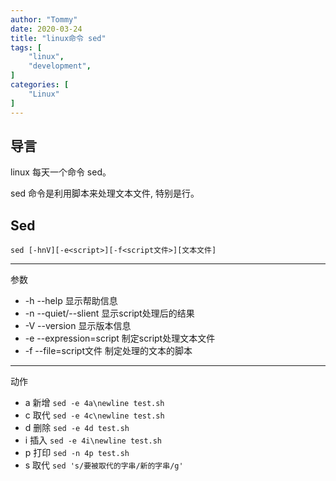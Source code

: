 ```yaml
---
author: "Tommy"
date: 2020-03-24
title: "linux命令 sed"
tags: [
    "linux",
    "development",
]
categories: [
    "Linux"
]
---
```


## 导言

linux 每天一个命令 sed。

sed 命令是利用脚本来处理文本文件, 特别是行。


## Sed

` sed [-hnV][-e<script>][-f<script文件>][文本文件] `

---

参数

 - -h --help 显示帮助信息
 - -n --quiet/--slient 显示script处理后的结果
 - -V --version 显示版本信息
 - -e --expression=script 制定script处理文本文件
 - -f --file=script文件 制定处理的文本的脚本

---

动作

 - a 新增 `sed -e 4a\newline test.sh`
 - c 取代 `sed -e 4c\newline test.sh`
 - d 删除 `sed -e 4d test.sh`
 - i 插入 `sed -e 4i\newline test.sh`
 - p 打印 `sed -n 4p test.sh`
 - s 取代 `sed 's/要被取代的字串/新的字串/g'`